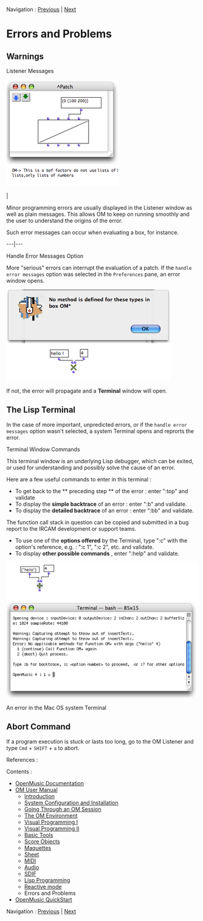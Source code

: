 Navigation : [Previous](Reactive "page précédente\(Reactive visual programs in OM\)") | [Next](QuickStart-Chapters "page
suivante\(OpenMusic QuickStart\)")

# Errors and Problems

## Warnings

Listener Messages

![](../res/error1.png)

|

Minor programming errors are usually displayed in the Listener window as well
as plain messages. This allows OM to keep on running smoothly and the user to
understand the origins of the error.

Such error messages can occur when evaluating a box, for instance.  
  
---|---  
  
Handle Error Messages Option

More "serious" errors can interrupt the evaluation of a patch. If the `handle
error messages` option was selected in the `Preferences` pane, an error window
opens.

![](../res/error2.png)

If not, the error will propagate and a **Terminal** window will open.

## The Lisp Terminal

In the case of more important, unpredicted errors, or if the `handle error
messages` option wasn't selected, a system Terminal opens and reprorts the
error.

Terminal Window Commands

This terminal window is an underlying Lisp debugger, which can be exited, or
used for understanding and possibly solve the cause of an error.

Here are a few useful commands to enter in this terminal :

  * To get back to the ** preceding step ** of the error : enter ":top" and validate
  * To display the **simple backtrace** of an error : enter ":b" and validate.
  * To display the  **detailed backtrace** of an error : enter ":bb" and validate.

The function call stack in question can be copied and submitted in a bug
report to the IRCAM development or support teams.

  * To use one of the  **options offered** by the Terminal, type ":c" with the option's reference, e.g. : ":c 1", ":c 2", etc. and validate.
  * To display  **other possible commands** , enter ":help" and validate.

![An error in the Mac OS system Terminal](../res/error3.png)

An error in the Mac OS system Terminal

## Abort Command

If a program execution is stuck or lasts too long, go to the OM Listener and
type `Cmd` \+ `SHIFT` \+ `a` to abort.

References :

Contents :

  * [OpenMusic Documentation](OM-Documentation)
  * [OM User Manual](OM-User-Manual)
    * [Introduction](00-Contents)
    * [System Configuration and Installation](Installation)
    * [Going Through an OM Session](Goingthrough)
    * [The OM Environment](Environment)
    * [Visual Programming I](BasicVisualProgramming)
    * [Visual Programming II](AdvancedVisualProgramming)
    * [Basic Tools](BasicObjects)
    * [Score Objects](ScoreObjects)
    * [Maquettes](Maquettes)
    * [Sheet](Sheet)
    * [MIDI](MIDI)
    * [Audio](Audio)
    * [SDIF](SDIF)
    * [Lisp Programming](Lisp)
    * [Reactive mode](Reactive)
    * Errors and Problems
  * [OpenMusic QuickStart](QuickStart-Chapters)

Navigation : [Previous](Reactive "page précédente\(Reactive visual programs in OM\)") | [Next](QuickStart-Chapters "page
suivante\(OpenMusic QuickStart\)")

